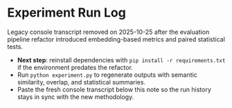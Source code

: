 # Experiment Run Log

Legacy console transcript removed on 2025-10-25 after the evaluation pipeline refactor introduced embedding-based metrics and paired statistical tests.

- **Next step**: reinstall dependencies with `pip install -r requirements.txt` if the environment predates the refactor.
- Run `python experiment.py` to regenerate outputs with semantic similarity, overlap, and statistical summaries.
- Paste the fresh console transcript below this note so the run history stays in sync with the new methodology.